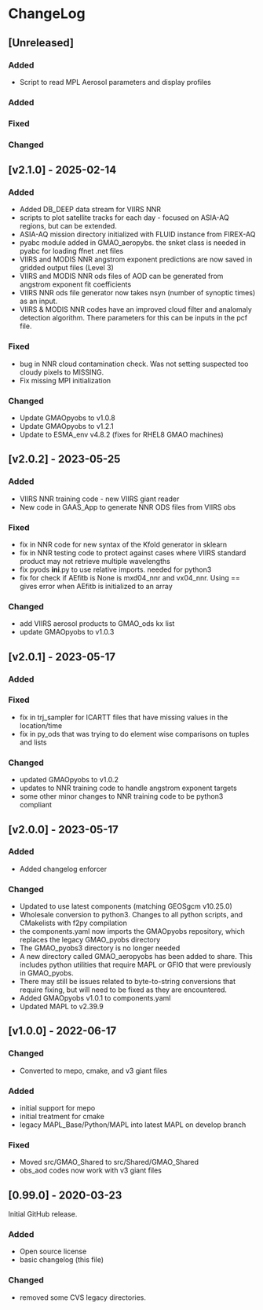 # ChangeLog

## [Unreleased]
### Added
- Script to read MPL Aerosol parameters and display profiles
### Added

### Fixed

### Changed

## [v2.1.0] - 2025-02-14

### Added

- Added DB_DEEP data stream for VIIRS NNR
- scripts to plot satellite tracks for each day - focused on ASIA-AQ regions, but can be extended.
- ASIA-AQ mission directory initialized with FLUID instance from FIREX-AQ
- pyabc module added in GMAO_aeropybs. the snket class is needed in pyabc for loading ffnet .net files
- VIIRS and MODIS NNR angstrom exponent predictions are now saved in gridded output files (Level 3)
- VIIRS and MODIS NNR ods files of AOD can be generated from angstrom exponent fit coefficients
- VIIRS NNR ods file generator now takes nsyn (number of synoptic times) as an input.
- VIIRS & MODIS NNR codes have an improved cloud filter and analomaly detection algorithm. There parameters for this can be inputs in the pcf file.

### Fixed

- bug in NNR cloud contamination check. Was not setting suspected too cloudy pixels to MISSING.
- Fix missing MPI initialization

### Changed

- Update GMAOpyobs to v1.0.8
- Update GMAOpyobs to v1.2.1
- Update to ESMA_env v4.8.2 (fixes for RHEL8 GMAO machines)

## [v2.0.2] - 2023-05-25

### Added

- VIIRS NNR training code - new VIIRS giant reader
- New code in GAAS_App to generate NNR ODS files from VIIRS obs

### Fixed

- fix in NNR code for new syntax of the Kfold generator in sklearn
- fix in NNR testing code to protect against cases where VIIRS standard product may not retrieve multiple wavelengths 
- fix pyods __ini__.py to use relative imports. needed for python3
- fix for check if AEfitb is None is mxd04_nnr and vx04_nnr. Using == gives error when AEfitb is initialized to an array
### Changed

- add VIIRS aerosol products to GMAO_ods kx list
- update GMAOpyobs to v1.0.3 

## [v2.0.1] - 2023-05-17

### Added


### Fixed

- fix in trj_sampler for ICARTT files that have missing values in the location/time
- fix in py_ods that was trying to do element wise comparisons on tuples and lists

### Changed

- updated GMAOpyobs to v1.0.2
- updates to NNR training code to handle angstrom exponent targets
- some other minor changes to NNR training code to be python3 compliant

## [v2.0.0] - 2023-05-17

### Added

- Added changelog enforcer

### Changed

- Updated to use latest components (matching GEOSgcm v10.25.0)
- Wholesale conversion to python3. Changes to all python scripts, and CMakelists with f2py compilation
- the components.yaml now imports the GMAOpyobs repository, which replaces the legacy GMAO_pyobs directory
- The GMAO_pyobs3 directory is no longer needed
- A new directory called GMAO_aeropyobs has been added to share. This includes python utilities that require MAPL or GFIO that were previously in GMAO_pyobs. 
- There may still be issues related to byte-to-string conversions that require fixing, but will need to be fixed as they are encountered.
- Added GMAOpyobs v1.0.1 to components.yaml
- Updated MAPL to v2.39.9

## [v1.0.0] - 2022-06-17

### Changed

- Converted to mepo, cmake, and v3 giant files

### Added

- initial support for mepo
- initial treatment for cmake
- legacy MAPL_Base/Python/MAPL into latest MAPL on develop branch

### Fixed

- Moved src/GMAO_Shared to src/Shared/GMAO_Shared
- obs_aod codes now work with v3 giant files

## [0.99.0] - 2020-03-23

Initial GitHub release.

### Added
  - Open source license
  - basic changelog (this file)
  
### Changed
  - removed some CVS legacy directories.
  
